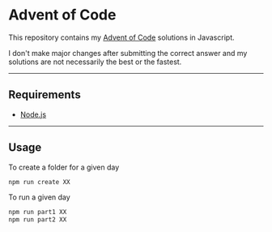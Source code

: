 # Advent of Code

This repository contains my [Advent of Code](https://adventofcode.com) solutions in Javascript.

I don't make major changes after submitting the correct answer and my solutions are not necessarily the best or the fastest.

---

## Requirements

- [Node.js](https://nodejs.org/)

---

## Usage

To create a folder for a given day

```sh
npm run create XX
```

To run a given day

```sh
npm run part1 XX
npm run part2 XX
```
